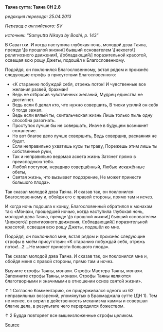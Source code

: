 **Таяна сутта: Таяна СН 2\.8** 

_редакция перевода: 25\.04\.2013_ 

_Перевод с английского: SV_ 

_источник: "Samyutta Nikaya by Bodhi, p\. 143"_ 

В Саваттхи\. И когда наступила глубокая ночь, молодой дэва Таяна, прежде \\[в прошлой жизни\\] бывший основателем \\[некоего\\] религиозного движения1, \\[обладающий\\] поразительной красотой, освещая всю рощу Джеты, подошёл к Благословенному\. 

Подойдя, он поклонился Благословенному, встал рядом и произнёс следующие строфы в присутствии Благословенного: 

* «К старанию побуждай себя, отрежь поток\! И чувственные все желания развей, брахман\! 
* Ведь не отбросив чувственных желаний, Мудрец единства не достигнет\. 
* Ведь если б делал кто, что нужно совершить, В тиски усилий он себя б тогда зажал\. 
* Ведь если вялый ты, скитальческая жизнь Лишь только пыль одну способна разогнать\. 
* Проступок лучше бы не совершать, Иначе в будущем возникнет сожаление\. 
* Но вот благое дело лучше совершить, Ведь совершив, раскаяния не будет\. 
* Если неправильно ухватишь кусы ты траву, Порежешь этим лишь ты собственные руки, 
* Так и неправильно ведомая аскета жизнь Затянет прямо в преисподнюю тебя\. 
* Любой поступок, нерадиво совершённый, Любые искажённые обеты, 
* Святая жизнь, что вызывает подозрение, Не может принести большого плода»\. 

Так сказал молодой дэва Таяна\. И сказав так, он поклонился Благословенному и, обойдя его с правой стороны, прямо там и исчез\. 

И когда ночь подошла к концу, Благословенный обратился к монахам так: «Монахи, прошедшей ночью, когда наступила глубокая ночь, молодой дэва Таяна, прежде \\[в прошлой жизни\\] бывший основателем \\[некоего\\] религиозного движения, \\[обладающий\\] поразительной красотой, освещая всю рощу Джеты, подошёл ко мне\. 

Подойдя, он поклонился мне, встал рядом и произнёс следующие строфы в моём присутствии: «К старанию побуждай себя, отрежь поток\!\.\.\.2 …Не может принести большого плода»\. 

Так сказал молодой дэва Таяна\. И сказав так, он поклонился мне и, обойдя меня с правой стороны, прямо там и исчез\. 

Выучите строфы Таяны, монахи\. Строфы Мастера Таяны, монахи\. Запомните строфы Таяны, монахи\. Строфы Таяны являются благотворными и значимыми в отношении основ святой жизни»\. 

↑ 1 Согласно Комментарию, он придерживался одного из 62 неправильных воззрений, упомянутых в Брахмаджала сутте \(ДН 1\)\. Тем не менее, он верил в действенность механизма каммы и совершал благие дела, в результате чего переродился божеством\. 

↑ 2 Будда повторяет все вышеизложенные строфы целиком\.

[Source](https://www\.theravada\.ru/Teaching/Canon/Suttanta/Texts/sn2_8\-tayana\-sutta\-sv\.htm)